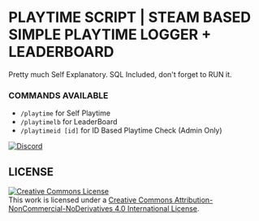 # PLAYTIME SCRIPT | STEAM BASED SIMPLE PLAYTIME LOGGER + LEADERBOARD

Pretty much Self Explanatory. SQL Included, don't forget to RUN it. 

### COMMANDS AVAILABLE 
- `/playtime` for Self Playtime
- `/playtimelb` for LeaderBoard 
- `/playtimeid [id]` for ID Based Playtime Check (Admin Only)

<a href="https://discord.gg/uBGybGDf" rel="some text">![Discord](https://discordapp.com/api/guilds/720607966662885407/widget.png?style=banner4)</a>



## LICENSE
<a rel="license" href="http://creativecommons.org/licenses/by-nc-nd/4.0/"><img alt="Creative Commons License" style="border-width:0" src="https://i.creativecommons.org/l/by-nc-nd/4.0/88x31.png" /></a><br />This work is licensed under a <a rel="license" href="http://creativecommons.org/licenses/by-nc-nd/4.0/">Creative Commons Attribution-NonCommercial-NoDerivatives 4.0 International License</a>.
